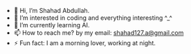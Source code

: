 - 👋 Hi, I’m Shahad Abdullah.
- 👀 I’m interested in coding and everything interesting ^_^
- 🌱 I’m currently learning AI.
- 📫 How to reach me? by my email: shahad127.a@gmail.com
- ⚡ Fun fact:   I am a morning lover, working at night. 

<!---
shahad23abdullah/shahad23abdullah is a ✨ special ✨ repository because its `README.md` (this file) appears on your GitHub profile.
You can click the Preview link to take a look at your changes.
--->
